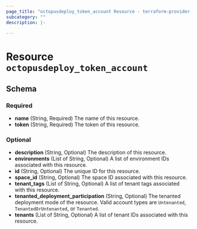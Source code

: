 ```yaml
---
page_title: "octopusdeploy_token_account Resource - terraform-provider-octopusdeploy"
subcategory: ""
description: |-
  
---
```


# Resource `octopusdeploy_token_account`





## Schema

### Required

- **name** (String, Required) The name of this resource.
- **token** (String, Required) The token of this resource.

### Optional

- **description** (String, Optional) The description of this resource.
- **environments** (List of String, Optional) A list of environment IDs associated with this resource.
- **id** (String, Optional) The unique ID for this resource.
- **space_id** (String, Optional) The space ID associated with this resource.
- **tenant_tags** (List of String, Optional) A list of tenant tags associated with this resource.
- **tenanted_deployment_participation** (String, Optional) The tenanted deployment mode of the resource. Valid account types are `Untenanted`, `TenantedOrUntenanted`, or `Tenanted`.
- **tenants** (List of String, Optional) A list of tenant IDs associated with this resource.


